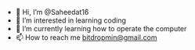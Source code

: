 - 👋 Hi, I’m @Saheedat16
- 👀 I’m interested in learning coding
- 🌱 I’m currently learning how to operate the computer
- 📫 How to reach me bitdropmin@gmail.com

<!---
Saheedat16/Saheedat16 is a ✨ special ✨ repository because its `README.md` (this file) appears on your GitHub profile.
You can click the Preview link to take a look at your changes.
--->
